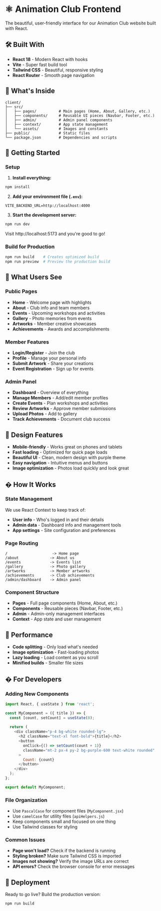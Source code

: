 # ⚛️ Animation Club Frontend

The beautiful, user-friendly interface for our Animation Club website built with React.

## 🛠️ Built With

- **React 18** - Modern React with hooks
- **Vite** - Super fast build tool
- **Tailwind CSS** - Beautiful, responsive styling
- **React Router** - Smooth page navigation

## 📁 What's Inside

```
client/
├── src/
│   ├── pages/          # Main pages (Home, About, Gallery, etc.)
│   ├── components/     # Reusable UI pieces (Navbar, Footer, etc.)
│   ├── admin/          # Admin panel components
│   ├── context/        # App state management
│   └── assets/         # Images and constants
├── public/             # Static files
└── package.json        # Dependencies and scripts
```

## 🚀 Getting Started

### Setup

1. **Install everything:**
```bash
npm install
```

2. **Add your environment file (`.env`):**
```env
VITE_BACKEND_URL=http://localhost:4000
```

3. **Start the development server:**
```bash
npm run dev
```

Visit http://localhost:5173 and you're good to go!

### Build for Production
```bash
npm run build    # Creates optimized build
npm run preview  # Preview the production build
```

## 🎨 What Users See

### Public Pages
- **Home** - Welcome page with highlights
- **About** - Club info and team members  
- **Events** - Upcoming workshops and activities
- **Gallery** - Photo memories from events
- **Artworks** - Member creative showcases
- **Achievements** - Awards and accomplishments

### Member Features
- **Login/Register** - Join the club
- **Profile** - Manage your personal info
- **Submit Artwork** - Share your creations
- **Event Registration** - Sign up for events

### Admin Panel
- **Dashboard** - Overview of everything
- **Manage Members** - Add/edit member profiles
- **Create Events** - Plan workshops and activities
- **Review Artworks** - Approve member submissions
- **Upload Photos** - Add to gallery
- **Track Achievements** - Document club success

## 🎨 Design Features

- **Mobile-friendly** - Works great on phones and tablets
- **Fast loading** - Optimized for quick page loads
- **Beautiful UI** - Clean, modern design with purple theme
- **Easy navigation** - Intuitive menus and buttons
- **Image optimization** - Photos load quickly and look great

## � How It Works

### State Management
We use React Context to keep track of:
- **User info** - Who's logged in and their details
- **Admin data** - Dashboard info and management tools
- **App settings** - Site configuration and preferences

### Page Routing
```
/                    -> Home page
/about              -> About us
/events             -> Events list
/gallery            -> Photo gallery
/artworks           -> Member artworks
/achievements       -> Club achievements
/admin/dashboard    -> Admin panel
```

### Component Structure
- **Pages** - Full page components (Home, About, etc.)
- **Components** - Reusable pieces (Navbar, Footer, etc.)  
- **Admin** - Admin-only management interfaces
- **Context** - App state and user management

## 🚀 Performance

- **Code splitting** - Only load what's needed
- **Image optimization** - Fast-loading photos
- **Lazy loading** - Load content as you scroll
- **Minified builds** - Smaller file sizes

## � For Developers

### Adding New Components
```javascript
import React, { useState } from 'react';

const MyComponent = ({ title }) => {
  const [count, setCount] = useState(0);
  
  return (
    <div className="p-4 bg-white rounded-lg">
      <h2 className="text-xl font-bold">{title}</h2>
      <button 
        onClick={() => setCount(count + 1)}
        className="mt-2 px-4 py-2 bg-purple-600 text-white rounded"
      >
        Count: {count}
      </button>
    </div>
  );
};

export default MyComponent;
```

### File Organization
- Use `PascalCase` for component files (`MyComponent.jsx`)
- Use `camelCase` for utility files (`apiHelpers.js`)
- Keep components small and focused on one thing
- Use Tailwind classes for styling

### Common Issues
- **Page won't load?** Check if the backend is running
- **Styling broken?** Make sure Tailwind CSS is imported
- **Images not showing?** Verify the image URLs are correct
- **API errors?** Check the browser console for error messages

## 🚀 Deployment

Ready to go live? Build the production version:

```bash
npm run build
```


